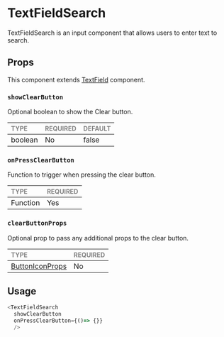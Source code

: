 # TextFieldSearch

TextFieldSearch is an input component that allows users to enter text to search.
## Props

This component extends [TextField](./foundation/Input/Input.tsx) component.

### `showClearButton`

Optional boolean to show the Clear button.

| <span style="color:gray;font-size:14px">TYPE</span> | <span style="color:gray;font-size:14px">REQUIRED</span> | <span style="color:gray;font-size:14px">DEFAULT</span> |
| :-------------------------------------------------- | :------------------------------------------------------ | :----------------------------------------------------- |
| boolean                                              | No                                                     | false                                               |

### `onPressClearButton`

Function to trigger when pressing the clear button.

| <span style="color:gray;font-size:14px">TYPE</span> | <span style="color:gray;font-size:14px">REQUIRED</span> |
| :-------------------------------------------------- | :------------------------------------------------------ |
| Function                                            | Yes                                                     |

### `clearButtonProps`

Optional prop to pass any additional props to the clear button.

| <span style="color:gray;font-size:14px">TYPE</span> | <span style="color:gray;font-size:14px">REQUIRED</span> |
| :-------------------------------------------------- | :------------------------------------------------------ |
| [ButtonIconProps](../../Buttons/ButtonIcon/ButtonIcon.types.ts)                                           | No                                                     |

## Usage

```javascript
<TextFieldSearch 
  showClearButton
  onPressClearButton={()=> {}}
  />
```
